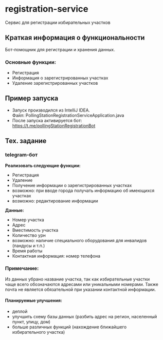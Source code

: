 # registration-service
Cервис для регистрации избирательных участков 
## Краткая информация о функциональности
Бот-помощник для регистрации и хранения данных. 
### Основные функции: 
- Регистрация 
- Информация о зарегистрированных участках
- Удаление зарегистрированных участков 
## Пример запуска
- Запуск производился из IntelliJ IDEA. \
Файл: PollingStationRegistrationServiceApplication.java
- После запуска активируется бот: https://t.me/pollingStationRegistrationBot

## Тех. задание
### telegram-бот
**Реализовать следующие функции:** 
- Регистрация
- Удаление
- Получение информации о зарегистрированных участках
- возможно: при вводе города получать информацию об имеющихся участках
- возможно: редактирование информации 

**Данные:**
- Номер участка
- Адрес
- Вместимость участка
- Количество урн
- возможно: наличие специального оборудования для инвалидов (пандусы и т.п.)
- Время работы
- Контактная информация: номер телефона

### Примечание: 
Из данных убрано название участка, так как избирательные участки чаще всего обозначаются адресами или уникальными номерами.
Также почта не является обязательной при указании контактной информации. 

#### Планируемые улучшения:
- деплой
- улучшить схему базы данных (разбить адрес на регион, населенный пункт, улицу, дом)
- больше различных функций (нахождение ближайшего избирательного участка)




